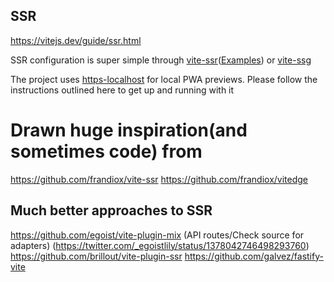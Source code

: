 
## SSR
https://vitejs.dev/guide/ssr.html

SSR configuration is super simple through [vite-ssr](https://github.com/frandiox/vite-ssr)([Examples](https://github.com/frandiox/vitesse-ssr-template)) or [vite-ssg](https://github.com/antfu/vite-ssg)

The project uses [https-localhost](https://github.com/daquinoaldo/https-localhost) for local PWA previews. Please follow the instructions outlined here to get up and running with it

# Drawn huge inspiration(and sometimes code) from

https://github.com/frandiox/vite-ssr
https://github.com/frandiox/vitedge

## Much better approaches to SSR
https://github.com/egoist/vite-plugin-mix (API routes/Check source for adapters) (https://twitter.com/_egoistlily/status/1378042746498293760)
https://github.com/brillout/vite-plugin-ssr
https://github.com/galvez/fastify-vite
